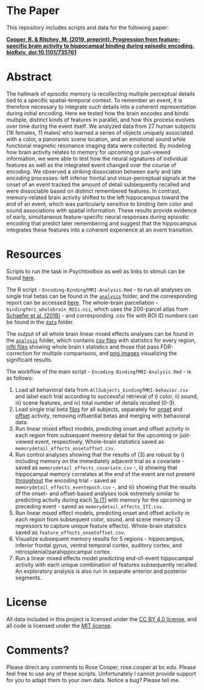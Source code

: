 # The Paper
This repository includes scripts and data for the following paper:

[**Cooper, R. & Ritchey, M. (2019, preprint). Progression from feature-specific brain activity to hippocampal binding during episodic encoding. bioRxiv, doi:10.1101/735761**](https://www.biorxiv.org/content/10.1101/735761v2)

# Abstract
The hallmark of episodic memory is recollecting multiple perceptual details tied to a specific spatial-temporal context. To remember an event, it is therefore necessary to integrate such details into a coherent representation during initial encoding. Here we tested how the brain encodes and binds multiple, distinct kinds of features in parallel, and how this process evolves over time during the event itself. We analyzed data from 27 human subjects (16 females, 11 males) who learned a series of objects uniquely associated with a color, a panoramic scene location, and an emotional sound while functional magnetic resonance imaging data were collected. By modeling how brain activity relates to memory for upcoming or just-viewed information, we were able to test how the neural signatures of individual features as well as the integrated event changed over the course of encoding. We observed a striking dissociation between early and late encoding processes: left inferior frontal and visuo-perceptual signals at the onset of an event tracked the amount of detail subsequently recalled and were dissociable based on distinct remembered features. In contrast, memory-related brain activity shifted to the left hippocampus toward the end of an event, which was particularly sensitive to binding item color and sound associations with spatial information. These results provide evidence of early, simultaneous feature-specific neural responses during episodic encoding that predict later remembering and suggest that the hippocampus integrates these features into a coherent experience at an event transition.

# Resources
Scripts to run the task in Psychtoolbox as well as links to stimuli can be found [here](https://github.com/memobc/paper-orbitfmri).

The R script - `Encoding-BindingfMRI-Analysis.Rmd` - to run all analyses on single trial betas can be found in the [`analysis`](https://github.com/memobc/paper-bindingfmri/tree/master/analysis) folder, and the corresponding report can be accessed [here](http://www.thememolab.org/paper-bindingfmri/analysis/Encoding-BindingfMRI-Analysis.nb.html). The whole-brain parcellation - `bindingfmri_wholebrain_ROIs.nii`, which uses the 200-parcel atlas from [Schaefer et al. (2018)](https://github.com/ThomasYeoLab/CBIG/tree/master/stable_projects/brain_parcellation/Schaefer2018_LocalGlobal) - and corresponding .csv file with ROI ID numbers can be found in the [`data`](https://github.com/memobc/paper-bindingfmri/tree/master/data) folder.

The output of all whole brain linear mixed effects analyses can be found in the [`analysis`](https://github.com/memobc/paper-bindingfmri/tree/master/analysis) folder, which contains [csv files](https://github.com/memobc/paper-bindingfmri/tree/master/analysis/wholebrain-csv-results) with statistics for every region, [nifti files](https://github.com/memobc/paper-bindingfmri/tree/master/analysis/wholebrain-t-maps) showing whole brain t statistics and those that pass FDR-correction for multiple comparisons, and [png images](https://github.com/memobc/paper-bindingfmri/tree/master/analysis/wholebrain-images) visualizing the significant results.

The workflow of the main script - `Encoding-BindingfMRI-Analysis.Rmd` - is as follows:

1. Load all behavioral data from `AllSubjects_bindingfMRI-behavior.csv` and label each trial according to successful retrieval of i) color, ii) sound, iii) scene features, and iv) total number of details recalled (0-3).
2. Load single trial beta [files](https://github.com/memobc/paper-bindingfmri/tree/master/data/single-trial-betas) for all subjects, separately for [onset](https://github.com/memobc/paper-bindingfmri/tree/master/data/single-trial-betas/event-onset) and [offset](https://github.com/memobc/paper-bindingfmri/tree/master/data/single-trial-betas/event-offset) activity, removing influential betas and merging with behavioral data.
3. Run linear mixed effect models, predicting onset and offset activity in each region from subsequent memory detail for the upcoming or just-viewed event, respectively. Whole-brain statistics saved as `memorydetail_effects_onsetoffset.csv`.
4. Run control analyses showing that the results of (3) are robust by i) including memory on the immediately adjacent trial as a covariate - saved as `memorydetail_effects_covariate.csv` -, ii) showing that hippocampal memory correlates at the end of the event are not present [throughout](https://github.com/memobc/paper-bindingfmri/tree/master/data/single-trial-betas/6s-event) the encoding trial - saved as `memorydetail_effects_eventepoch.csv` -, and iii) showing that the results of the onset- and offset-based analyses look extremely similar to predicting activity during each [1s ITI](https://github.com/memobc/paper-bindingfmri/tree/master/data/single-trial-betas/1s-ITI) with memory for the upcoming or preceding event - saved as `memorydetail_effects_ITI.csv`.
5. Run linear mixed effect models, predicting onset and offset activity in each region from subsequent color, sound, and scene memory (3 regressors to capture unique feature effects). Whole-brain statistics saved as `feature_effects_onsetoffset.csv`.
6. Visualize subsequent memory results for 5 regions - hippocampus, inferior frontal gyrus, ventral temporal cortex, auditory cortex, and retrosplenial/parahippocampal cortex.
7. Run a linear mixed effects model predicting end-of-event hippocampal activity with each unique combination of features subsequently recalled. An exploratory analysis is also run in separate anterior and posterior segments.

# License

All data included in this project is licensed under the [CC BY 4.0 license](https://creativecommons.org/licenses/by/4.0/), and all code is licensed under the [MIT license](https://github.com/memobc/paper-orbitencoding/blob/master/LICENSE).

# Comments?

Please direct any comments to Rose Cooper, rose.cooper at bc.edu. Please feel free to use any of these scripts. Unfortunately I cannot provide support for you to adapt them to your own data. Notice a bug? Please tell me.
